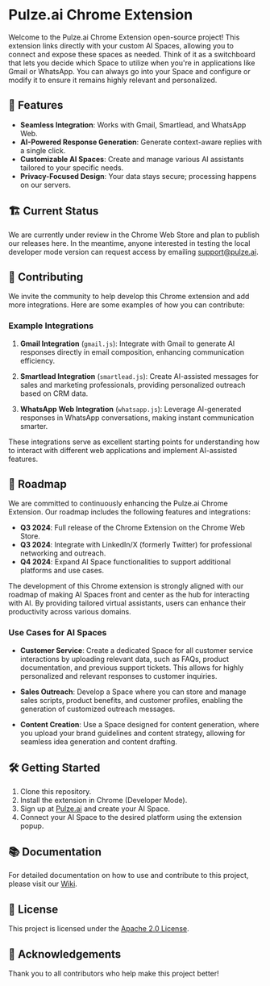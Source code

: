 # Pulze.ai Chrome Extension

Welcome to the Pulze.ai Chrome Extension open-source project! This extension links directly with your custom AI Spaces, allowing you to connect and expose these spaces as needed. Think of it as a switchboard that lets you decide which Space to utilize when you're in applications like Gmail or WhatsApp. You can always go into your Space and configure or modify it to ensure it remains highly relevant and personalized.

## 🚀 Features

- **Seamless Integration**: Works with Gmail, Smartlead, and WhatsApp Web.
- **AI-Powered Response Generation**: Generate context-aware replies with a single click.
- **Customizable AI Spaces**: Create and manage various AI assistants tailored to your specific needs.
- **Privacy-Focused Design**: Your data stays secure; processing happens on our servers.

## 🏗️ Current Status

We are currently under review in the Chrome Web Store and plan to publish our releases here. In the meantime, anyone interested in testing the local developer mode version can request access by emailing [support@pulze.ai](mailto:support@pulze.ai).

## 🤝 Contributing

We invite the community to help develop this Chrome extension and add more integrations. Here are some examples of how you can contribute:

### Example Integrations

1. **Gmail Integration** (`gmail.js`):
   Integrate with Gmail to generate AI responses directly in email composition, enhancing communication efficiency.

2. **Smartlead Integration** (`smartlead.js`):
   Create AI-assisted messages for sales and marketing professionals, providing personalized outreach based on CRM data.

3. **WhatsApp Web Integration** (`whatsapp.js`):
   Leverage AI-generated responses in WhatsApp conversations, making instant communication smarter.

These integrations serve as excellent starting points for understanding how to interact with different web applications and implement AI-assisted features.

## 🌟 Roadmap

We are committed to continuously enhancing the Pulze.ai Chrome Extension. Our roadmap includes the following features and integrations:

- **Q3 2024**: Full release of the Chrome Extension on the Chrome Web Store.
- **Q3 2024**: Integrate with LinkedIn/X (formerly Twitter) for professional networking and outreach.
- **Q4 2024**: Expand AI Space functionalities to support additional platforms and use cases.

The development of this Chrome extension is strongly aligned with our roadmap of making AI Spaces front and center as the hub for interacting with AI. By providing tailored virtual assistants, users can enhance their productivity across various domains.

### Use Cases for AI Spaces

- **Customer Service**: Create a dedicated Space for all customer service interactions by uploading relevant data, such as FAQs, product documentation, and previous support tickets. This allows for highly personalized and relevant responses to customer inquiries.

- **Sales Outreach**: Develop a Space where you can store and manage sales scripts, product benefits, and customer profiles, enabling the generation of customized outreach messages.

- **Content Creation**: Use a Space designed for content generation, where you upload your brand guidelines and content strategy, allowing for seamless idea generation and content drafting.

## 🛠️ Getting Started

1. Clone this repository.
2. Install the extension in Chrome (Developer Mode).
3. Sign up at [Pulze.ai](https://www.pulze.ai) and create your AI Space.
4. Connect your AI Space to the desired platform using the extension popup.

## 📚 Documentation

For detailed documentation on how to use and contribute to this project, please visit our [Wiki](https://docs.pulze.ai/community/chrome-ai-assistant).

## 📝 License

This project is licensed under the [Apache 2.0 License](LICENSE).

## 🙏 Acknowledgements

Thank you to all contributors who help make this project better!
